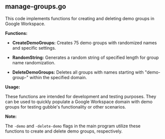 ## manage-groups.go

This code implements functions for creating and deleting demo groups in Google Workspace.

**Functions:**

- **CreateDemoGroups:** Creates 75 demo groups with randomized names and specific settings.

- **RandomString:** Generates a random string of specified length for group name randomization.

- **DeleteDemoGroups:** Deletes all groups with names starting with "demo-group-" within the specified domain.

**Usage:**

These functions are intended for development and testing purposes. They can be used to quickly populate a Google Workspace domain with demo groups for testing gubble's functionality or other scenarios.

**Note:**

The `-demo` and `-delete-demo` flags in the main program utilize these functions to create and delete demo groups, respectively.
